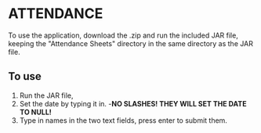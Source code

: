 ATTENDANCE
==========

To use the application, download the .zip and run the included JAR file, keeping the "Attendance Sheets" directory in the same directory as the JAR file.

To use
-------
1. Run the JAR file, 
2. Set the date by typing it in.
  -**NO SLASHES! THEY WILL SET THE DATE TO NULL!**
3. Type in names in the two text fields, press enter to submit them.